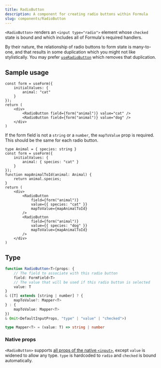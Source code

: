 ```yaml
---
title: RadioButton
description: A component for creating radio buttons within Formula
slug: components/RadioButton
---
```


`<RadioButton>` renders an `<input type="radio">` element whose `checked` state is bound and which includes
all of Formula's required handlers.

By their nature, the relationship of radio buttons to form state is many-to-one, and that results in some duplication
which you might not like stylistically. You may prefer [`useRadioButton`](/hooks/useRadioButton) which removes
that duplication.

## Sample usage

```tsx
const form = useForm({
    initialValues: {
        animal: "cat"
    }
});
return (
    <div>
        <RadioButton field={form("animal")} value="cat" />
        <RadioButton field={form("animal")} value="dog" />
    </div>
)
```

If the form field is not a `string` or a `number`, the `mapToValue` prop is required. This should be the same for
each radio button.

```tsx
type Animal = { species: string }
const form = useForm({
    initialValues: {
        animal: { species: "cat" }
    }
});
function mapAnimalToId(animal: Animal) {
    return animal.species;
}
return (
    <div>
        <RadioButton
            field={form("animal")}
            value={{ species: "cat" }}
            mapToValue={mapAnimalToId}
        />
        <RadioButton
            field={form("animal")}
            value={{ species: "dog" }}
            mapToValue={mapAnimalToId}
        />
    </div>
)
```

## Type

```typescript
function RadioButton<T>(props: {
    // The field to associate with this radio button
    field: FormField<T>
    // The value that will be used if this radio button is selected
    value: T
}
& ([T] extends [string | number] ? {
    mapToValue?: Mapper<T>
} : {
    mapToValue: Mapper<T>
})
& Omit<DefaultInputProps, "type" | "value" | "checked">)

type Mapper<T> = (value: T) => string | number
```

### Native props

`<RadioButton>` supports
[all props of the native `<input>`](https://developer.mozilla.org/en-US/docs/Web/HTML/Reference/Elements/input#attributes),
except `value` is widened to allow any type. `type` is hardcoded to `radio` and `checked` is bound automatically.
